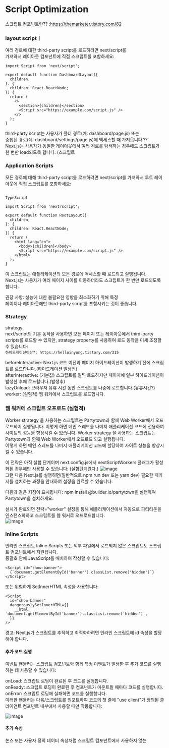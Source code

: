 # Script Optimization
스크립트 컴포넌트란?? :https://themarketer.tistory.com/82
### layout scriptㅣ
여러 경로에 대한 third-party script를 로드하려면 next/script를  
가져와서 레이아웃 컴포넌트에 직접 스크립트를 포함하세요:  


```app/dashboard/layout.tsx
import Script from 'next/script';
 
export default function DashboardLayout({
  children,
}: {
  children: React.ReactNode;
}) {
  return (
    <>
      <section>{children}</section>
      <Script src="https://example.com/script.js" />
    </>
  );
}
``` 
third-party script는 사용자가 폴더 경로(예: dashboard/page.js) 또는  
중첩된 경로(예: dashboard/settings/page.js)에 액세스할 때 가져옵니다.??  
Next.js는 사용자가 동일한 레이아웃에서 여러 경로를 탐색하는 경우에도 스크립트가 한 번만 load되도록 합니다. (스크립트  

### Application Scripts  

모든 경로에 대해 third-party script를 로드하려면 next/script를 가져와서 루트 레이아웃에 직접 스크립트를 포함하세요:  
``` app/layout.tsx

TypeScript

import Script from 'next/script';
 
export default function RootLayout({
  children,
}: {
  children: React.ReactNode;
}) {
  return (
    <html lang="en">
      <body>{children}</body>
      <Script src="https://example.com/script.js" />
    </html>
  );
}  
```  
이 스크립트는 애플리케이션의 모든 경로에 액세스할 때 로드되고 실행됩니다.  
Next.js는 사용자가 여러 페이지 사이를 이동하더라도 스크립트가 한 번만 로드되도록 합니다.  

권장 사항: 성능에 대한 불필요한 영향을 최소화하기 위해 특정  
페이지나 레이아웃에만 third-party script를 포함시키는 것이 좋습니다.  

### Strategy   
strategy  
next/script의 기본 동작을 사용하면 모든 페이지 또는 레이아웃에서 third-party scripts를 로드할 수 있지만, strategy property를 사용하여 로드 동작을 미세 조정할 수 있습니다:  
     ``` 하이드레이션이란?: https://helloinyong.tistory.com/315 ```
 
beforeInteractive: Next.js 코드 이전과 페이지 하이드레이션이 발생하기 전에 스크립트를 로드합니다.(하이드레이션 발생전)  
afterInteractive: (기본값) 스크립트를 일찍 로드하지만 페이지에 일부 하이드레이션이 발생한 후에 로드합니다.(발생후)  
lazyOnload: 브라우저 유휴 시간 동안 스크립트를 나중에 로드합니다.(유휴시간?)  
worker: (실험적) 웹 워커에서 스크립트를 로드합니다.  

### 웹 워커에 스크립트 오프로드 (실험적)  
Worker strategy 을 사용하는 스크립트는 Partytown과 함께 Web Worker에서 오프로드되어 실행됩니다. 이렇게 하면 메인 스레드를 나머지 애플리케이션 코드에 전용하여 사이트의 성능을 향상시킬 수 있습니다. 
Worker strategy 을 사용하는 스크립트는 Partytown과 함께 Web Worker에서 오프로드 되고 실행됩니다.  
이렇게 하면 메인 스레드를 나머지 애플리케이션 코드에 할당하여 사이트 성능을 향상시킬 수 있습니다.  

이 전략은 아직 실험 단계이며 next.config.js에서 nextScriptWorkers 플래그가 활성화된 경우에만 사용할 수 있습니다:  (실험단계란다.)
![image](https://github.com/ddp-study/nextjs/assets/99688960/ac0dbc05-189c-40c8-8367-16f532eb4556)  
그런 다음 Next.js를 실행하면(일반적으로 npm run dev 또는 yarn dev) 필요한 패키지를 설치하는 과정을 안내하여 설정을 완료할 수 있습니다:   
  
    
    
다음과 같은 지침이 표시됩니다: npm install @builder.io/partytown을 실행하여 Partytown을 설치하세요.  

설치가 완료되면 전략="worker" 설정을 통해 애플리케이션에서 자동으로 파티타운을 인스턴스화하고 스크립트를 웹 워커로 오프로드합니다.  
![image](https://github.com/ddp-study/nextjs/assets/99688960/f91cd9a3-1aba-4355-8924-0a4eb89e45da)  

### Inline Scripts  
인라인 스크립트
Inline Scripts 또는 외부 파일에서 로드되지 않은 스크립트도 스크립트 컴포넌트에서 지원됩니다.  
중괄호 안에 JavaScript를 배치하여 작성할 수 있습니다:  
``` 
<Script id="show-banner">
  {`document.getElementById('banner').classList.remove('hidden')`}
</Script>
``` 
또는 위험하게 SetInnerHTML 속성을 사용합니다:  
```
<Script
  id="show-banner"
  dangerouslySetInnerHTML={{
    __html: `document.getElementById('banner').classList.remove('hidden')`,
  }}
/>
```  
경고: Next.js가 스크립트를 추적하고 최적화하려면 인라인 스크립트에 id 속성을 할당해야 합니다.  
  #### 추가 코드 실행
이벤트 핸들러는 스크립트 컴포넌트와 함께 특정 이벤트가 발생한 후 추가 코드를 실행하는 데 사용할 수 있습니다:

onLoad: 스크립트 로딩이 완료된 후 코드를 실행합니다.  
onReady: 스크립트 로딩이 완료된 후 컴포넌트가 마운트될 때마다 코드를 실행합니다.  
onError: 스크립트 로딩에 실패하면 코드를 실행합니다.  
이러한 핸들러는 다음/스크립트를 임포트하여 코드의 첫 줄에 "use client"가 정의된 클라이언트 컴포넌트 내부에서 사용할 때만 작동합니다:



![image](https://github.com/ddp-study/nextjs/assets/99688960/cdec45b1-adcf-4084-a150-d34b720786fc)  
#### 추가 속성
논스 또는 사용자 정의 데이터 속성처럼 스크립트 컴포넌트에서 사용하지 않는  
<script> 요소에 할당할 수 있는 DOM 속성이 많이 있습니다. 추가 속성을 포함하면 HTML에   
 포함된 최적화된 최종 <script> 요소로 자동으로 전달됩니다.  
 ![image](https://github.com/ddp-study/nextjs/assets/99688960/ad95dd8d-26a1-4b02-a7f1-2680ee960751)  
 





